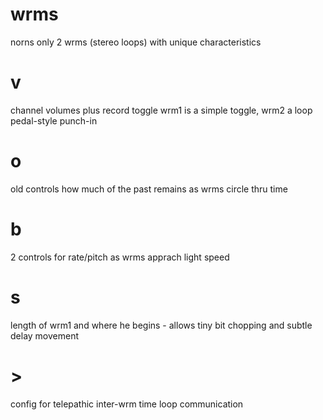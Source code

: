 # wrms
norns only
2 wrms (stereo loops) with unique characteristics

# v
channel volumes plus record toggle
wrm1 is a simple toggle, wrm2 a loop pedal-style punch-in

# o
old controls how much of the past remains as wrms circle thru time

# b
2 controls for rate/pitch as wrms apprach light speed

# s
length of wrm1 and where he begins - allows tiny bit chopping and subtle delay movement

# >
config for telepathic inter-wrm time loop communication
